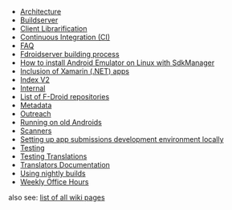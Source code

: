 - [Architecture](Architecture)
- [Buildserver](Buildserver)
- [Client Librarification](Client-Librarification)
- [Continuous Integration (CI)](Continuous-Integration-(CI))
- [FAQ](FAQ)
- [Fdroidserver building process](Fdroidserver-building-process)
- [How to install Android Emulator on Linux with SdkManager](How-to-install-Android-Emulator-on-Linux-with-SdkManager)
- [Inclusion of Xamarin (.NET) apps](Inclusion-of-Xamarin-(.NET)-apps)
- [Index V2](Index-V2)
- [Internal](Internal)
- [List of F-Droid repositories](List-of-F-Droid-repositories)
- [Metadata](Metadata)
- [Outreach](Outreach)
- [Running on old Androids](Running-on-old-Androids)
- [Scanners](Scanners)
- [Setting up app submissions development environment locally](Setting-up-app-submission-development-environment-locally)
- [Testing](Testing)
- [Testing Translations](Testing_Translations)
- [Translators Documentation](Translators-Documentation)
- [Using nightly builds](Using-nightly-builds)
- [Weekly Office Hours](Weekly-Office-Hours)

also see: [list of all wiki pages](https://gitlab.com/fdroid/wiki/-/wikis/pages)